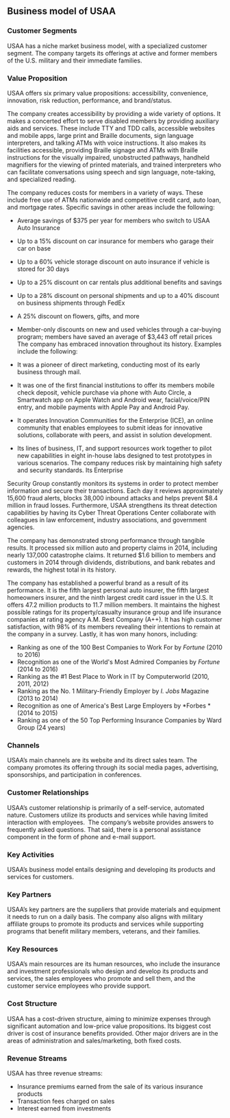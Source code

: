 Business model of USAA
----------------------

 ### Customer Segments

 USAA has a niche market business model, with a specialized customer segment. The company targets its offerings at active and former members of the U.S. military and their immediate families.

 ### Value Proposition

 USAA offers six primary value propositions: accessibility, convenience, innovation, risk reduction, performance, and brand/status.

 The company creates accessibility by providing a wide variety of options. It makes a concerted effort to serve disabled members by providing auxiliary aids and services. These include TTY and TDD calls, accessible websites and mobile apps, large print and Braille documents, sign language interpreters, and talking ATMs with voice instructions. It also makes its facilities accessible, providing Braille signage and ATMs with Braille instructions for the visually impaired, unobstructed pathways, handheld magnifiers for the viewing of printed materials, and trained interpreters who can facilitate conversations using speech and sign language, note-taking, and specialized reading.

 The company reduces costs for members in a variety of ways. These include free use of ATMs nationwide and competitive credit card, auto loan, and mortgage rates. Specific savings in other areas include the following:

  * Average savings of $375 per year for members who switch to USAA Auto Insurance
 * Up to a 15% discount on car insurance for members who garage their car on base
 * Up to a 60% vehicle storage discount on auto insurance if vehicle is stored for 30 days
 * Up to a 25% discount on car rentals plus additional benefits and savings
 * Up to a 28% discount on personal shipments and up to a 40% discount on business shipments through FedEx
 * A 25% discount on flowers, gifts, and more
 * Member-only discounts on new and used vehicles through a car-buying program; members have saved an average of $3,443 off retail prices
  The company has embraced innovation throughout its history. Examples include the following:

  * It was a pioneer of direct marketing, conducting most of its early business through mail.
 * It was one of the first financial institutions to offer its members mobile check deposit, vehicle purchase via phone with Auto Circle, a Smartwatch app on Apple Watch and Android wear, facial/voice/PIN entry, and mobile payments with Apple Pay and Android Pay.
 * It operates Innovation Communities for the Enterprise (ICE), an online community that enables employees to submit ideas for innovative solutions, collaborate with peers, and assist in solution development.
 * Its lines of business, IT, and support resources work together to pilot new capabilities in eight in-house labs designed to test prototypes in various scenarios.
  The company reduces risk by maintaining high safety and security standards. Its Enterprise

 Security Group constantly monitors its systems in order to protect member information and secure their transactions. Each day it reviews approximately 15,600 fraud alerts, blocks 38,000 inbound attacks and helps prevent $8.4 million in fraud losses. Furthermore, USAA strengthens its threat detection capabilities by having its Cyber Threat Operations Center collaborate with colleagues in law enforcement, industry associations, and government agencies.

 The company has demonstrated strong performance through tangible results. It processed six million auto and property claims in 2014, including nearly 137,000 catastrophe claims. It returned $1.6 billion to members and customers in 2014 through dividends, distributions, and bank rebates and rewards, the highest total in its history.

 The company has established a powerful brand as a result of its performance. It is the fifth largest personal auto insurer, the fifth largest homeowners insurer, and the ninth largest credit card issuer in the U.S. It offers 47.2 million products to 11.7 million members. It maintains the highest possible ratings for its property/casualty insurance group and life insurance companies at rating agency A.M. Best Company (A++). It has high customer satisfaction, with 98% of its members revealing their intentions to remain at the company in a survey. Lastly, it has won many honors, including:

  * Ranking as one of the 100 Best Companies to Work For by *Fortune* (2010 to 2016)
 * Recognition as one of the World's Most Admired Companies by *Fortune* (2014 to 2016)
 * Ranking as the #1 Best Place to Work in IT by Computerworld (2010, 2011, 2012)
 * Ranking as the No. 1 Military-Friendly Employer by *I. Jobs* Magazine (2013 to 2014)
 * Recognition as one of America's Best Large Employers by *Forbes *(2014 to 2015)
 * Ranking as one of the 50 Top Performing Insurance Companies by Ward Group (24 years)
  ### Channels

 USAA’s main channels are its website and its direct sales team. The company promotes its offering through its social media pages, advertising, sponsorships, and participation in conferences.

 ### Customer Relationships

 USAA’s customer relationship is primarily of a self-service, automated nature. Customers utilize its products and services while having limited interaction with employees.  The company’s website provides answers to frequently asked questions. That said, there is a personal assistance component in the form of phone and e-mail support.

 ### Key Activities

 USAA’s business model entails designing and developing its products and services for customers.

 ### Key Partners

 USAA’s key partners are the suppliers that provide materials and equipment it needs to run on a daily basis. The company also aligns with military affiliate groups to promote its products and services while supporting programs that benefit military members, veterans, and their families.

 ### Key Resources

 USAA’s main resources are its human resources, who include the insurance and investment professionals who design and develop its products and services, the sales employees who promote and sell them, and the customer service employees who provide support.

 ### Cost Structure

 USAA has a cost-driven structure, aiming to minimize expenses through significant automation and low-price value propositions. Its biggest cost driver is cost of insurance benefits provided. Other major drivers are in the areas of administration and sales/marketing, both fixed costs.

 ### Revenue Streams

 USAA has three revenue streams:

  * Insurance premiums earned from the sale of its various insurance products
 * Transaction fees charged on sales
 * Interest earned from investments